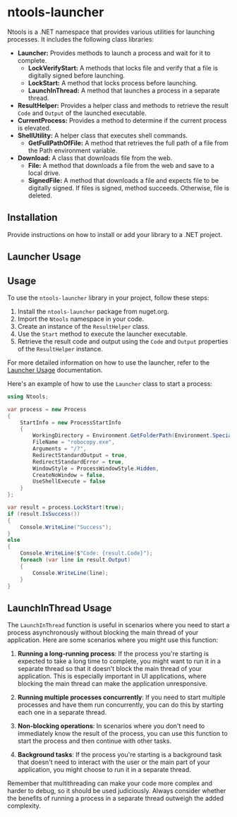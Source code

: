 # ntools-launcher

Ntools is a .NET namespace that provides various utilities for launching processes. It includes the following class libraries:

- **Launcher:** Provides methods to launch a process and wait for it to complete.
    - **LockVerifyStart:** A methods that locks file and verify that a file is digitally signed before launching.
    - **LockStart:** A method that locks process before launching.
    - **LaunchInThread:** A method that launches a process in a separate thread.
- **ResultHelper:** Provides a helper class and methods to retrieve the result `Code` and `Output` of the launched executable.
- **CurrentProcess:** Provides a method to determine if the current process is elevated.
- **ShellUtility:** A helper class that executes shell commands.
    - **GetFullPathOfFile:** A method that retrieves the full path of a file from the Path environment variable.
- **Download:** A class that downloads file from the web.
    - **File:** A method that downloads a file from the web and save to a local drive.
    - **SignedFile:** A method that downloads a file and expects file to be digitally signed. If files is signed, method succeeds.  Otherwise, file is deleted.


## Installation

Provide instructions on how to install or add your library to a .NET project.

## Launcher Usage

## Usage
To use the `ntools-launcher` library in your project, follow these steps:

1. Install the `ntools-launcher` package from nuget.org.
2. Import the `Ntools` namespace in your code.
3. Create an instance of the `ResultHelper` class.
4. Use the `Start` method to execute the launcher executable.
5. Retrieve the result code and output using the `Code` and `Output` properties of the `ResultHelper` instance.

For more detailed information on how to use the launcher, refer to the [Launcher Usage](./launcher/README.md) documentation.

Here's an example of how to use the `Launcher` class to start a process:

```csharp
using Ntools;

var process = new Process
{
    StartInfo = new ProcessStartInfo
    {
        WorkingDirectory = Environment.GetFolderPath(Environment.SpecialFolder.System),
        FileName = "robocopy.exe",
        Arguments = "/?",
        RedirectStandardOutput = true,
        RedirectStandardError = true,
        WindowStyle = ProcessWindowStyle.Hidden,
        CreateNoWindow = false,
        UseShellExecute = false
    }
};

var result = process.LockStart(true);
if (result.IsSuccess())
{
    Console.WriteLine("Success");
}
else
{
    Console.WriteLine($"Code: {result.Code}");
    foreach (var line in result.Output)
    {
        Console.WriteLine(line);
    }
}
```
## LaunchInThread Usage
The `LaunchInThread` function is useful in scenarios where you need to start a process asynchronously without blocking the main thread of your application. Here are some scenarios where you might use this function:

1. **Running a long-running process**: If the process you're starting is expected to take a long time to complete, you might want to run it in a separate thread so that it doesn't block the main thread of your application. This is especially important in UI applications, where blocking the main thread can make the application unresponsive.

2. **Running multiple processes concurrently**: If you need to start multiple processes and have them run concurrently, you can do this by starting each one in a separate thread.

3. **Non-blocking operations**: In scenarios where you don't need to immediately know the result of the process, you can use this function to start the process and then continue with other tasks.

4. **Background tasks**: If the process you're starting is a background task that doesn't need to interact with the user or the main part of your application, you might choose to run it in a separate thread.

Remember that multithreading can make your code more complex and harder to debug, so it should be used judiciously. Always consider whether the benefits of running a process in a separate thread outweigh the added complexity.